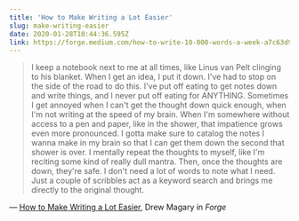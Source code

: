 ```yaml
---
title: 'How to Make Writing a Lot Easier'
slug: make-writing-easier
date: 2020-01-28T10:44:36.595Z
link: https://forge.medium.com/how-to-write-10-000-words-a-week-a7c63d97ea79
---
```


> I keep a notebook next to me at all times, like Linus van Pelt clinging to his blanket. When I get an idea, I put it down. I've had to stop on the side of the road to do this. I've put off eating to get notes down and write things, and I never put off eating for ANYTHING. Sometimes I get annoyed when I can't get the thought down quick enough, when I'm not writing at the speed of my brain. When I'm somewhere without access to a pen and paper, like in the shower, that impatience grows even more pronounced. I gotta make sure to catalog the notes I wanna make in my brain so that I can get them down the second that shower is over. I mentally repeat the thoughts to myself, like I'm reciting some kind of really dull mantra. Then, once the thoughts are down, they're safe. I don't need a lot of words to note what I need. Just a couple of scribbles act as a keyword search and brings me directly to the original thought.

&mdash; [How to Make Writing a Lot Easier](https://forge.medium.com/how-to-write-10-000-words-a-week-a7c63d97ea79), Drew Magary in _Forge_
